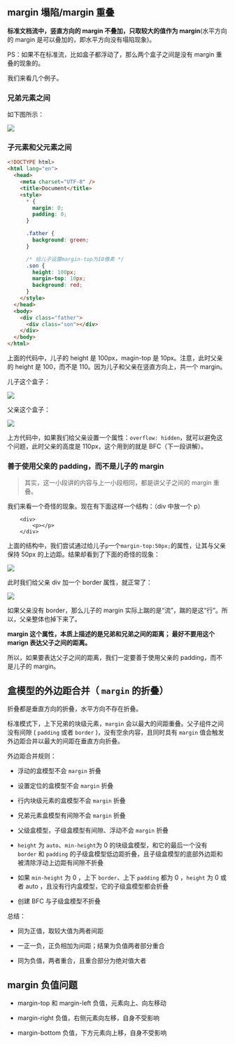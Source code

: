 ## margin 塌陷/margin 重叠

**标准文档流中，竖直方向的 margin 不叠加，只取较大的值作为 margin**(水平方向的 margin 是可以叠加的，即水平方向没有塌陷现象)。

PS：如果不在标准流，比如盒子都浮动了，那么两个盒子之间是没有 margin 重叠的现象的。

我们来看几个例子。

### 兄弟元素之间

如下图所示：

![](./20170805_0904_2.png)

### 子元素和父元素之间

```html
<!DOCTYPE html>
<html lang="en">
  <head>
    <meta charset="UTF-8" />
    <title>Document</title>
    <style>
      * {
        margin: 0;
        padding: 0;
      }

      .father {
        background: green;
      }

      /* 给儿子设置margin-top为10像素 */
      .son {
        height: 100px;
        margin-top: 10px;
        background: red;
      }
    </style>
  </head>
  <body>
    <div class="father">
      <div class="son"></div>
    </div>
  </body>
</html>
```

上面的代码中，儿子的 height 是 100px，magin-top 是 10px。注意，此时父亲的 height 是 100，而不是 110。因为儿子和父亲在竖直方向上，共一个 margin。

儿子这个盒子：

![](./20180305_2216.png)

父亲这个盒子：

![](./20180305_2217.png)

上方代码中，如果我们给父亲设置一个属性：`overflow: hidden`，就可以避免这个问题，此时父亲的高度是 110px，这个用到的就是 BFC（下一段讲解）。

### 善于使用父亲的 padding，而不是儿子的 margin

> 其实，这一小段讲的内容与上一小段相同，都是讲父子之间的 margin 重叠。

我们来看一个奇怪的现象。现在有下面这样一个结构：（div 中放一个 p）

```
	<div>
		<p></p>
	</div>
```

上面的结构中，我们尝试通过给儿子`p`一个`margin-top:50px;`的属性，让其与父亲保持 50px 的上边距。结果却看到了下面的奇怪的现象：

![](./20170806_1537.png)

此时我们给父亲 div 加一个 border 属性，就正常了：

![](./20170806_1544.png)

如果父亲没有 border，那么儿子的 margin 实际上踹的是“流”，踹的是这“行”。所以，父亲整体也掉下来了。

**margin 这个属性，本质上描述的是兄弟和兄弟之间的距离； 最好不要用这个 marign 表达父子之间的距离。**

所以，如果要表达父子之间的距离，我们一定要善于使用父亲的 padding，而不是儿子的 margin。

## 盒模型的外边距合并（ `margin` 的折叠）

折叠都是垂直方向的折叠，水平方向不存在折叠。

标准模式下，上下兄弟的块级元素，`margin` 会以最大的间距重叠。父子组件之间没有间隙 ( `padding` 或者 `border` )，没有空余内容，且同时具有 `margin` 值会触发外边距合并以最大的间距在垂直方向折叠。

外边距合并规则：

- 浮动的盒模型不会 `margin` 折叠

- 设置定位的盒模型不会 `margin` 折叠

- 行内块级元素的盒模型不会 `margin` 折叠

- 兄弟元素盒模型有间隙不会 `margin` 折叠

- 父级盒模型，子级盒模型有间隙、浮动不会 `margin` 折叠

- `height` 为 `auto`、`min-height`为 0 的块级盒模型，和它的最后一个没有 `border` 和 `padding` 的子级盒模型低边距折叠，且子级盒模型的底部外边距和被清除浮动上边距有间隙不折叠

- 如果 `min-height` 为 0 ，上下 `border`、上下 `padding` 都为 0 ，`height` 为 0 或者 auto ，且没有行内盒模型，它的子级盒模型都会折叠

- 创建 BFC 与子级盒模型不折叠

总结：

- 同为正值，取较大值为两者间距

- 一正一负，正负相加为间距；结果为负值两者部分重合

- 同为负值，两者重合，且重合部分为绝对值大者

## margin 负值问题

- margin-top 和 margin-left 负值，元素向上、向左移动

- margin-right 负值，右侧元素向左移，自身不受影响

- margin-bottom 负值，下方元素向上移，自身不受影响
